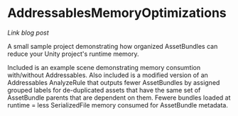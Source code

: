 # AddressablesMemoryOptimizations

*Link blog post*

A small sample project demonstrating how organized AssetBundles can reduce your Unity project's runtime memory.

Included is an example scene demonstrating memory consumtion with/without Addressables. Also included is a modified version of an Addressables AnalyzeRule that outputs fewer AssetBundles by assigned grouped labels for de-duplicated assets that have the same set of AssetBundle parents that are dependent on them. Fewere bundles loaded at runtime = less SerializedFile memory consumed for AssetBundle metadata.
